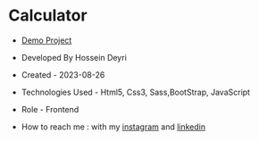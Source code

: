 # Calculator

- [Demo Project](https://hossein-deyri.github.io/First-Project/)

- Developed By Hossein Deyri

- Created - 2023-08-26

- Technologies Used - Html5, Css3, Sass,BootStrap, JavaScript

- Role - Frontend

- How to reach me : with my [instagram](https://www.instagram.com/hossein.deyri_web) and [linkedin](https://www.linkedin.com/in/hossein-deyri)
